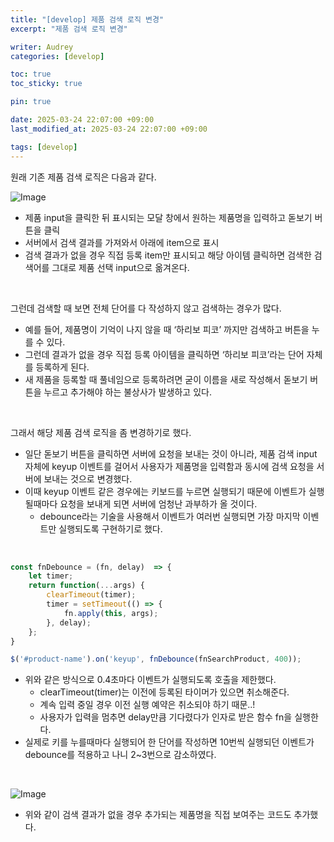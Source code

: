 ```yaml
---
title: "[develop] 제품 검색 로직 변경"
excerpt: "제품 검색 로직 변경"

writer: Audrey
categories: [develop]

toc: true
toc_sticky: true

pin: true

date: 2025-03-24 22:07:00 +09:00
last_modified_at: 2025-03-24 22:07:00 +09:00

tags: [develop]
---
```



원래 기존 제품 검색 로직은 다음과 같다.

![Image](https://github.com/user-attachments/assets/2838ecdb-dbf7-465f-b909-679215d06fe9)

- 제품 input을 클릭한 뒤 표시되는 모달 창에서 원하는 제품명을 입력하고 돋보기 버튼을 클릭
- 서버에서 검색 결과를 가져와서 아래에 item으로 표시
- 검색 결과가 없을 경우 직접 등록 item만 표시되고 해당 아이템 클릭하면 검색한 검색어를 그대로 제품 선택 input으로 옮겨온다.

<br>

그런데 검색할 때 보면 전체 단어를 다 작성하지 않고 검색하는 경우가 많다.
- 예를 들어, 제품명이 기억이 나지 않을 때 ‘하리보 피코’ 까지만 검색하고 버튼을 누를 수 있다.
- 그런데 결과가 없을 경우 직접 등록 아이템을 클릭하면 ‘하리보 피코’라는 단어 자체를 등록하게 된다.
- 새 제품을 등록할 때 풀네임으로 등록하려면 굳이 이름을 새로 작성해서 돋보기 버튼을 누르고 추가해야 하는 불상사가 발생하고 있다.

<br>

그래서 해당 제품 검색 로직을 좀 변경하기로 했다.

- 일단 돋보기 버튼을 클릭하면 서버에 요청을 보내는 것이 아니라, 제품 검색 input 자체에 keyup 이벤트를 걸어서 사용자가 제품명을 입력함과 동시에 검색 요청을 서버에 보내는 것으로 변경했다.
- 이때 keyup 이벤트 같은 경우에는 키보드를 누르면 실행되기 때문에 이벤트가 실행될때마다 요청을 보내게 되면 서버에 엄청난 과부하가 올 것이다.
    - debounce라는 기술을 사용해서 이벤트가 여러번 실행되면 가장 마지막 이벤트만 실행되도록 구현하기로 했다.

<br>

```jsx
const fnDebounce = (fn, delay)  => {
    let timer;
    return function(...args) {
        clearTimeout(timer);
        timer = setTimeout(() => {
            fn.apply(this, args);
        }, delay);
    };
}

$('#product-name').on('keyup', fnDebounce(fnSearchProduct, 400));
```

- 위와 같은 방식으로 0.4초마다 이벤트가 실행되도록 호출을 제한했다.
    - clearTimeout(timer)는 이전에 등록된 타이머가 있으면 취소해준다.
    - 계속 입력 중일 경우 이전 실행 예약은 취소되야 하기 때문..!
    - 사용자가 입력을 멈추면 delay만큼 기다렸다가 인자로 받은 함수 fn을 실행한다.
- 실제로 키를 누를때마다 실행되어 한 단어를 작성하면 10번씩 실행되던 이벤트가 debounce를 적용하고 나니 2~3번으로 감소하였다.

<br>

![Image](https://github.com/user-attachments/assets/1f829040-6bfc-4fba-866d-0fd9c91880d0)

- 위와 같이 검색 결과가 없을 경우 추가되는 제품명을 직접 보여주는 코드도 추가했다.